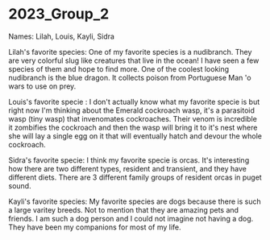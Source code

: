 # 2023_Group_2

Names: Lilah, Louis, Kayli, Sidra

Lilah's favorite species: One of my favorite species is a nudibranch. They are very colorful slug like creatures that live in the ocean! I have seen a few species of them and hope to find more. One of the coolest looking nudibranch is the blue dragon. It collects poison from Portuguese Man 'o wars to use on prey.

Louis's favorite specie : I don't actually know what my favorite specie is but right now I'm thinking about the Emerald cockroach wasp, it's a parasitoid wasp (tiny wasp) that invenomates cockroaches. Their venom is incredible it zombifies the cockroach and then the wasp will bring it to it's nest where she will lay a single egg on it that will eventually hatch and devour the whole cockroach.

Sidra's favorite specie: I think my favorite specie is orcas. It's interesting how there are two different types, resident and transient, and they have different diets. There are 3 different family groups of resident orcas in puget sound.

Kayli's favorite species: My favorite species are dogs because there is such a large varitey breeds. Not to mention that they are amazing pets and friends. I am such a dog person and I could not imagine not having a dog. They have been my companions for most of my life.  